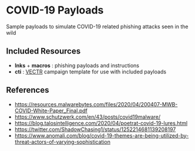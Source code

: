 # COVID-19 Payloads

Sample payloads to simulate COVID-19 related phishing attacks seen in the wild

## Included Resources

- **lnks** + **macros** : phishing payloads and instructions 
- **cti** : [VECTR](https://github.com/SecurityRiskAdvisors/VECTR) campaign template for use with included payloads

## References

- https://resources.malwarebytes.com/files/2020/04/200407-MWB-COVID-White-Paper_Final.pdf
- https://www.schutzwerk.com/en/43/posts/covid19malware/
- https://blog.talosintelligence.com/2020/04/poetrat-covid-19-lures.html
- https://twitter.com/ShadowChasing1/status/1252214681139208197
- https://www.anomali.com/blog/covid-19-themes-are-being-utilized-by-threat-actors-of-varying-sophistication

